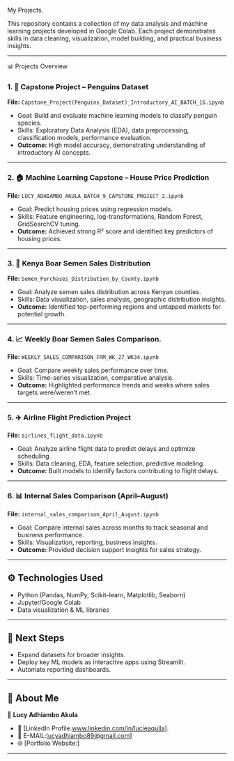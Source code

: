 My Projects.

This repository contains a collection of my data analysis and machine learning projects developed in Google Colab. Each project demonstrates skills in data cleaning, visualization, model building, and practical business insights.

---

 📊 Projects Overview

### 1. 🐧 Capstone Project – Penguins Dataset

**File:** `Capstone_Project(Penguins_Dataset)_Introductory_AI_BATCH_16.ipynb`

* Goal: Build and evaluate machine learning models to classify penguin species.
* Skills: Exploratory Data Analysis (EDA), data preprocessing, classification models, performance evaluation.
* **Outcome:** High model accuracy, demonstrating understanding of introductory AI concepts.

---

### 2. 🏠 Machine Learning Capstone – House Price Prediction

**File:** `LUCY_ADHIAMBO_AKULA_BATCH_9_CAPSTONE_PROJECT_2.ipynb`

* Goal: Predict housing prices using regression models.
* Skills: Feature engineering, log-transformations, Random Forest, GridSearchCV tuning.
* **Outcome:** Achieved strong R² score and identified key predictors of housing prices.

---

### 3. 🐖 Kenya Boar Semen Sales Distribution

**File:** `Semen_Purchases_Distribution_by_County.ipynb`

* Goal: Analyze semen sales distribution across Kenyan counties.
* Skills: Data visualization, sales analysis, geographic distribution insights.
* **Outcome:** Identified top-performing regions and untapped markets for potential growth.

---

### 4. 📈 Weekly Boar Semen Sales Comparison.

**File:** `WEEKLY_SALES_COMPARISON_FRM_WK_27_WK34.ipynb`

* Goal: Compare weekly sales performance over time.
* Skills: Time-series visualization, comparative analysis.
* **Outcome:** Highlighted performance trends and weeks where sales targets were/weren’t met.

---

### 5. ✈️ Airline Flight Prediction Project

**File:** `airlines_flight_data.ipynb`

* Goal: Analyze airline flight data to predict delays and optimize scheduling.
* Skills: Data cleaning, EDA, feature selection, predictive modeling.
* **Outcome:** Built models to identify factors contributing to flight delays.

---

### 6. 📊 Internal Sales Comparison (April–August)

**File:** `internal_sales_comparison_April_August.ipynb`

* Goal: Compare internal sales across months to track seasonal and business performance.
* Skills: Visualization, reporting, business insights.
* **Outcome:** Provided decision support insights for sales strategy.

---

## ⚙️ Technologies Used

* Python (Pandas, NumPy, Scikit-learn, Matplotlib, Seaborn)
* Jupyter/Google Colab
* Data visualization & ML libraries

---

## 🔮 Next Steps

* Expand datasets for broader insights.
* Deploy key ML models as interactive apps using Streamlit.
* Automate reporting dashboards.

---

## 🙋 About Me

👤 **Lucy Adhiambo Akula**

* 💼 [LinkedIn Profile.www.linkedin.com/in/lucieaqulla].
* 📧 E-MAIL:lucyadhiambo89@gmail.com]
* 🌐 [Portfolio Website:]

---


